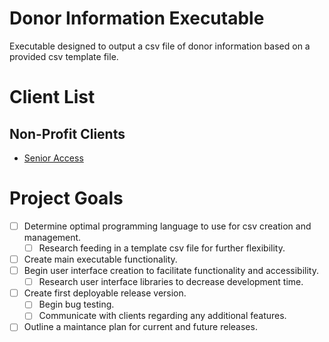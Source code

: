 # Donor Information Executable
Executable designed to output a csv file of donor information based on a provided csv template file.

# Client List
## Non-Profit Clients
* [Senior Access](https://senioraccesstx.org/)

# Project Goals
- [ ] Determine optimal programming language to use for csv creation and management.
    - [ ] Research feeding in a template csv file for further flexibility.
- [ ] Create main executable functionality.
- [ ] Begin user interface creation to facilitate functionality and accessibility.
    - [ ] Research user interface libraries to decrease development time.
- [ ] Create first deployable release version.
    - [ ] Begin bug testing.
    - [ ] Communicate with clients regarding any additional features.
- [ ] Outline a maintance plan for current and future releases.
